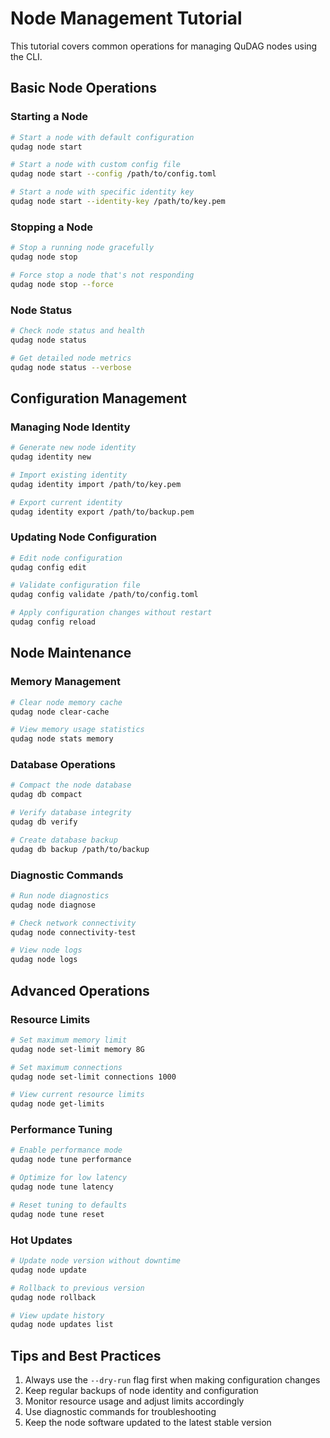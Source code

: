 # Node Management Tutorial

This tutorial covers common operations for managing QuDAG nodes using the CLI.

## Basic Node Operations

### Starting a Node

```bash
# Start a node with default configuration
qudag node start

# Start a node with custom config file
qudag node start --config /path/to/config.toml

# Start a node with specific identity key
qudag node start --identity-key /path/to/key.pem
```

### Stopping a Node

```bash
# Stop a running node gracefully
qudag node stop

# Force stop a node that's not responding
qudag node stop --force
```

### Node Status

```bash
# Check node status and health
qudag node status

# Get detailed node metrics
qudag node status --verbose
```

## Configuration Management

### Managing Node Identity

```bash
# Generate new node identity
qudag identity new

# Import existing identity
qudag identity import /path/to/key.pem

# Export current identity
qudag identity export /path/to/backup.pem
```

### Updating Node Configuration

```bash
# Edit node configuration
qudag config edit

# Validate configuration file
qudag config validate /path/to/config.toml

# Apply configuration changes without restart
qudag config reload
```

## Node Maintenance

### Memory Management

```bash
# Clear node memory cache
qudag node clear-cache

# View memory usage statistics
qudag node stats memory
```

### Database Operations

```bash
# Compact the node database
qudag db compact

# Verify database integrity
qudag db verify

# Create database backup
qudag db backup /path/to/backup
```

### Diagnostic Commands

```bash
# Run node diagnostics
qudag node diagnose

# Check network connectivity
qudag node connectivity-test

# View node logs
qudag node logs
```

## Advanced Operations

### Resource Limits

```bash
# Set maximum memory limit
qudag node set-limit memory 8G

# Set maximum connections
qudag node set-limit connections 1000

# View current resource limits
qudag node get-limits
```

### Performance Tuning

```bash
# Enable performance mode
qudag node tune performance

# Optimize for low latency
qudag node tune latency

# Reset tuning to defaults
qudag node tune reset
```

### Hot Updates

```bash
# Update node version without downtime
qudag node update

# Rollback to previous version
qudag node rollback

# View update history
qudag node updates list
```

## Tips and Best Practices

1. Always use the `--dry-run` flag first when making configuration changes
2. Keep regular backups of node identity and configuration
3. Monitor resource usage and adjust limits accordingly
4. Use diagnostic commands for troubleshooting
5. Keep the node software updated to the latest stable version